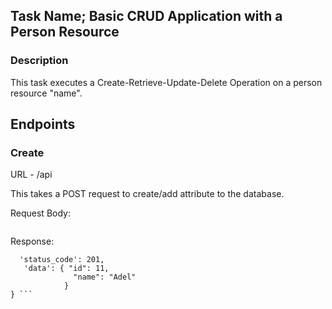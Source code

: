## Task Name; Basic CRUD Application with a Person Resource
### Description
This task executes a Create-Retrieve-Update-Delete    Operation on a person resource "name".

## Endpoints

### Create
URL - /api

This takes a POST request to create/add attribute to the database.

Request Body:
``` curl -d '{"name": "Adel"}' -H 'Content-Type: application/json' -X POST http://api:port/api/v1/path
```
Response:
``` {'message':'Successfully Created', 
  'status_code': 201, 
   'data': { "id": 11,
              "name": "Adel"
            }
} ```
 